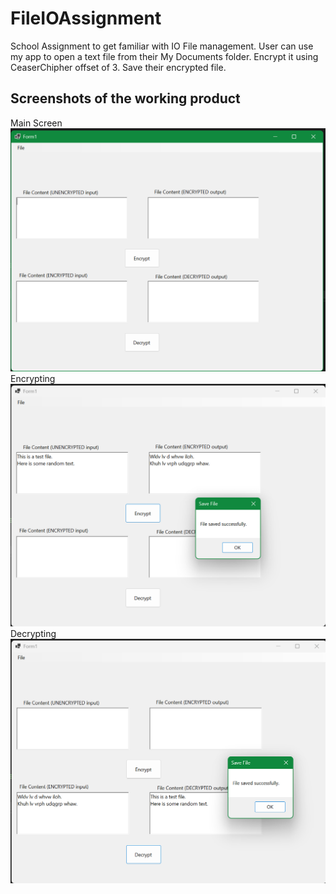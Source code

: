 # FileIOAssignment
School Assignment to get familiar with IO File management.
User can use my app to open a text file from their My Documents folder.
Encrypt it using CeaserChipher offset of 3.
Save their encrypted file.

## Screenshots of the working product
Main Screen
![image](/Form1_SS.png)
Encrypting
![image](/Encrypt_SS.png)
Decrypting
![image](/Decrypt_SS.png)
